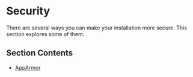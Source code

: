 # Security

There are several ways you can make your installation more secure. This section
explores some of them.

## Section Contents

- [AppArmor](./apparmor.md)
